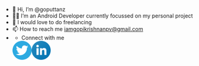 - 👋 Hi, I’m @goputtanz
- 👨‍💻 I’m an Android Developer currently focussed on my personal project
- 💞️ I would love to do freelancing
- 📫 How to reach me iamgopikrishnanpv@gmail.com
- <ul>
  <li>
  Connect with me
<a href="https://twitter.com/Gopikrishnnpv?t=T-jis_LphGBc6pdRUpns_Q&s=09">
<img align="left" src="https://raw.githubusercontent.com/goputtanz/goputtanz/main/images/twitter.svg" alt="icon | Twitter" width="50px"/></a><a href="https://www.linkedin.com/in/gopi-krishnan-b46314210">
<img align="left" src="https://raw.githubusercontent.com/goputtanz/goputtanz/main/images/linkedin.svg" alt="icon | LinkedIn" width="50px"/>
</a>
  </li>
  </ul>


